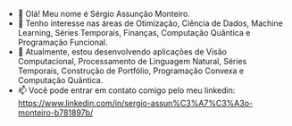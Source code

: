 - 👋 Olá! Meu nome é Sérgio Assunção Monteiro.
- 👀 Tenho interesse nas áreas de Otimização, Ciência de Dados, Machine Learning, Séries Temporais, Finanças, Computação Quântica e Programação Funcional. 
- 🌱 Atualmente, estou desenvolvendo aplicações de Visão Computacional, Processamento de Linguagem Natural, Séries Temporais, Construção de Portfólio, Programação Convexa e Computação Quântica.
- 📫 Você pode entrar em contato comigo pelo meu linkedin: https://www.linkedin.com/in/sergio-assun%C3%A7%C3%A3o-monteiro-b781897b/

<!---
sergiomonteiro76/sergiomonteiro76 is a ✨ special ✨ repository because its `README.md` (this file) appears on your GitHub profile.
You can click the Preview link to take a look at your changes.
--->
